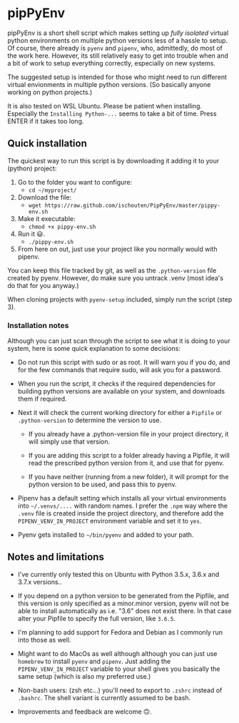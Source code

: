 # pipPyEnv

pipPyEnv is a short shell script which makes setting up *fully isolated* virtual python environments on multiple python versions less of a hassle to setup.
Of course, there already is `pyenv` and `pipenv`, who, admittedly, do most of the work here.
However, its still relatively easy to get into trouble when and a bit of work to setup everything correctly, especially on new systems.

The suggested setup is intended for those who might need to run different virtual envionments in multiple python versions. (So basically anyone working on python projects.)

It is also tested on WSL Ubuntu. Please be patient when installing.
Especially the `Installing Python-...` seems to take a bit of time. Press ENTER if it takes too long.

## Quick installation

The quickest way to run this script is by downloading it adding it to your (python) project:

1. Go to the folder you want to configure:
    - `cd ~/myproject/`
2. Download the file:
    - `wget https://raw.github.com/ischouten/PipPyEnv/master/pippy-env.sh`
3. Make it executable:
    - `chmod +x pippy-env.sh`
4. Run it 😃.
    - `./pippy-env.sh`
5. From here on out, just use your project like you normally would with pipenv.

You can keep this file tracked by git, as well as the `.python-version` file created by pyenv.
However, do make sure you untrack .venv (most idea's do that for you anyway.)

When cloning projects with `pyenv-setup` included, simply run the script (step 3).

### Installation notes

Although you can just scan through the script to see what it is doing to your system, here is some quick explanation to some decisions:

- Do not run this script with sudo or as root. It will warn you if you do, and for the few commands that require sudo, will ask you for a password.

- When you run the script, it checks if the required dependencies for building python versions are available on your system, and downloads them if required.

- Next it will check the current working directory for either a `Pipfile` or `.python-version` to determine the version to use.

  - If you already have a .python-version file in your project directory, it will simply use that version.

  - If you are adding this script to a folder already having a Pipfile, it will read the prescribed python version from it, and use that for pyenv.

  - If you have neither (running from a new folder), it will prompt for the python version to be used, and pass this to pyenv.

- Pipenv has a default setting which installs all your virtual environments into `~/.venvs/....` with random names.
I prefer the `.npm` way where the `.venv` file is created inside the project directory, and therefore add the `PIPENV_VENV_IN_PROJECT` environment variable and set it to `yes`.

- Pyenv gets installed to `~/bin/pyenv` and added to your path.

## Notes and limitations

- I've currently only tested this on Ubuntu with Python 3.5.x, 3.6.x and 3.7.x versions..

- If you depend on a python version to be generated from the Pipfile, and this version is only specified as a
minor.minor version, pyenv will not be able to install automatically as i.e. "3.6" does not exist there.
In that case alter your Pipfile to specify the full version, like `3.6.5`.

- I'm planning to add support for Fedora and Debian as I commonly run into those as well.

- Might want to do MacOs as well although although you can just use `homebrew` to install `pyenv` and `pipenv`.
Just adding the `PIPENV_VENV_IN_PROJECT` variable to your shell gives you basically the same setup (which is also my preferred use.)

- Non-bash users: (zsh etc...) you'll need to export to `.zshrc` instead of `.bashrc`.
The shell variant is currently assumed to be bash.

- Improvements and feedback are welcome 🙃.